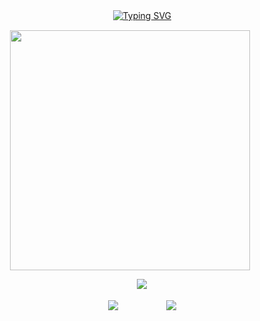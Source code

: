 <div id="header" align="center">

ㅤㅤㅤ[![Typing SVG](https://readme-typing-svg.demolab.com?font=a+gothique+time&size=30&letterSpacing=1px&pause=1000&color=8c8c8c&center=true&vCenter=true&width=435&lines=I+need+to+feel+like+i+am+human+through+you)](https://www.youtube.com/watch?v=Jz0Zsu9J8Os)
<div id="header" align="center">
<a href="https://www.youtube.com/watch?v=1-m1PSLzN6c">
  <img src="https://file.garden/Z3bN9S1OK095pmVR/IMG_6011.png" alt=" " width="384" height="384">
</a>
<div id="header" align="center">

ㅤㅤㅤ![](https://file.garden/Z3bN9S1OK095pmVR/tumblr_2bd2cbaa1b6f639088628caca14ee72e_7fc5ae32_500.png)

<div id="header" align="center">

ㅤㅤㅤ[![](https://files.catbox.moe/z8g77e.png)](https://sntry.cc/helel)ㅤㅤㅤㅤㅤㅤ[![](https://files.catbox.moe/sgyq8n.png)](https://helel.atabook.org/)
